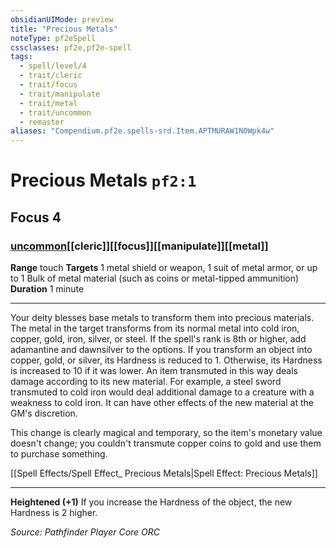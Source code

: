 ```yaml
---
obsidianUIMode: preview
title: "Precious Metals"
noteType: pf2eSpell
cssclasses: pf2e,pf2e-spell
tags:
  - spell/level/4
  - trait/cleric
  - trait/focus
  - trait/manipulate
  - trait/metal
  - trait/uncommon
  - remaster
aliases: "Compendium.pf2e.spells-srd.Item.APTMURAW1N0Wpk4w" 
---
```

# Precious Metals  `pf2:1`  
## Focus 4
### [uncommon](uncommon "Uncommon Rarity Trait")[[cleric]][[focus]][[manipulate]][[metal]]

**Range** touch
**Targets** 1 metal shield or weapon, 1 suit of metal armor, or up to 1 Bulk of metal material (such as coins or metal-tipped ammunition)
**Duration** 1 minute
* * * 
Your deity blesses base metals to transform them into precious materials. The metal in the target transforms from its normal metal into cold iron, copper, gold, iron, silver, or steel. If the spell's rank is 8th or higher, add adamantine and dawnsilver to the options. If you transform an object into copper, gold, or silver, its Hardness is reduced to 1. Otherwise, its Hardness is increased to 10 if it was lower. An item transmuted in this way deals damage according to its new material. For example, a steel sword transmuted to cold iron would deal additional damage to a creature with a weakness to cold iron. It can have other effects of the new material at the GM's discretion.

This change is clearly magical and temporary, so the item's monetary value doesn't change; you couldn't transmute copper coins to gold and use them to purchase something.

[[Spell Effects/Spell Effect_ Precious Metals|Spell Effect: Precious Metals]]

* * *

**Heightened (+1)** If you increase the Hardness of the object, the new Hardness is 2 higher.

*Source: Pathfinder Player Core*
*ORC*